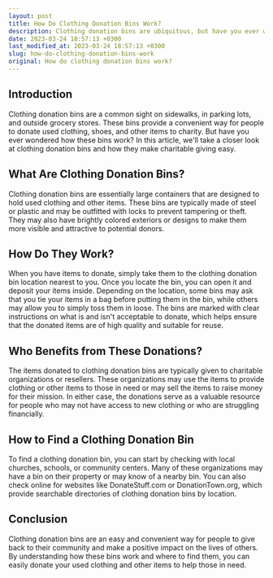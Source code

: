 ```yaml
---
layout: post
title: How Do Clothing Donation Bins Work?
description: Clothing donation bins are ubiquitous, but have you ever wondered how they work? This article explains everything you need to know about these bins and how they make charitable giving easy.
date: 2023-03-24 18:57:13 +0300
last_modified_at: 2023-03-24 18:57:13 +0300
slug: how-do-clothing-donation-bins-work
original: How do clothing donation bins work?
---
```

## Introduction
Clothing donation bins are a common sight on sidewalks, in parking lots, and outside grocery stores. These bins provide a convenient way for people to donate used clothing, shoes, and other items to charity. But have you ever wondered how these bins work? In this article, we'll take a closer look at clothing donation bins and how they make charitable giving easy.

## What Are Clothing Donation Bins?
Clothing donation bins are essentially large containers that are designed to hold used clothing and other items. These bins are typically made of steel or plastic and may be outfitted with locks to prevent tampering or theft. They may also have brightly colored exteriors or designs to make them more visible and attractive to potential donors. 

## How Do They Work?
When you have items to donate, simply take them to the clothing donation bin location nearest to you. Once you locate the bin, you can open it and deposit your items inside. Depending on the location, some bins may ask that you tie your items in a bag before putting them in the bin, while others may allow you to simply toss them in loose. The bins are marked with clear instructions on what is and isn't acceptable to donate, which helps ensure that the donated items are of high quality and suitable for reuse. 

## Who Benefits from These Donations?
The items donated to clothing donation bins are typically given to charitable organizations or resellers. These organizations may use the items to provide clothing or other items to those in need or may sell the items to raise money for their mission. In either case, the donations serve as a valuable resource for people who may not have access to new clothing or who are struggling financially.

## How to Find a Clothing Donation Bin
To find a clothing donation bin, you can start by checking with local churches, schools, or community centers. Many of these organizations may have a bin on their property or may know of a nearby bin. You can also check online for websites like DonateStuff.com or DonationTown.org, which provide searchable directories of clothing donation bins by location.

## Conclusion
Clothing donation bins are an easy and convenient way for people to give back to their community and make a positive impact on the lives of others. By understanding how these bins work and where to find them, you can easily donate your used clothing and other items to help those in need.
